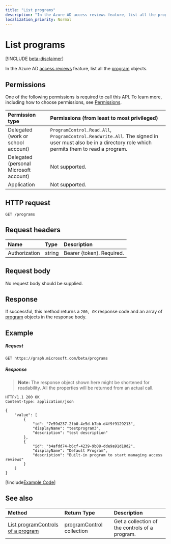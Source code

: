 ```yaml
---
title: "List programs"
description: "In the Azure AD access reviews feature, list all the program objects."
localization_priority: Normal
---
```


# List programs

[!INCLUDE [beta-disclaimer](../../includes/beta-disclaimer.md)]

In the Azure AD [access reviews](../resources/accessreviews-root.md) feature, list all the [program](../resources/program.md) objects.
## Permissions
One of the following permissions is required to call this API. To learn more, including how to choose permissions, see [Permissions](/graph/permissions-reference).

|Permission type                        | Permissions (from least to most privileged)              |
|:--------------------------------------|:---------------------------------------------------------|
|Delegated (work or school account)     | `ProgramControl.Read.All`, `ProgramControl.ReadWrite.All`.  The signed in user must also be in a directory role which permits them to read a program. |
|Delegated (personal Microsoft account) | Not supported. |
|Application                            | Not supported. |

## HTTP request
<!-- { "blockType": "ignored" } -->
```http
GET /programs
```
## Request headers
| Name         | Type        | Description |
|:-------------|:------------|:------------|
| Authorization | string | Bearer \{token\}. Required. |

## Request body
No request body should be supplied.

## Response
If successful, this method returns a `200, OK` response code and an array of [program](../resources/program.md) objects in the response body.

## Example
##### Request

<!-- {
  "blockType": "request",
  "name": "get_program"
}-->
```http
GET https://graph.microsoft.com/beta/programs
```

##### Response
>**Note:** The response object shown here might be shortened for readability. All the properties will be returned from an actual call.
<!-- {
  "blockType": "response",
  "truncated": true,
  "@odata.type": "microsoft.graph.program",
    "isCollection": true
} -->
```http
HTTP/1.1 200 OK
Content-type: application/json

{
    "value": [
        {
            "id": "7e59d237-2fb0-4e5d-b7bb-d4f9f9129213",
            "displayName": "testprogram3",
            "description": "test description"
        },
        {
            "id": "b4afdd74-b6cf-4239-9b08-dde9a91d18d2",
            "displayName": "Default Program",
            "description": "Built-in program to start managing access reviews"
        }
    ]
}

```
[!include[Example Code]( ../includes/get_program-snippets.md)]

## See also

| Method		   | Return Type	|Description|
|:---------------|:--------|:----------|
|[List programControls of a program](program-listcontrols.md) |		[programControl](../resources/programcontrol.md) collection|	Get a collection of the controls of a program.|


<!--
{
  "type": "#page.annotation",
  "description": "List programs",
  "keywords": "",
  "section": "documentation",
  "tocPath": "",
  "suppressions": [
    "Error: /api-reference/beta/api/program-list.md:\r\n      Exception processing links.\r\n    System.ArgumentException: Link Definition was null. Link text: !INCLUDE [beta-disclaimer](../../includes/beta-disclaimer.md)\r\n      at ApiDoctor.Validation.DocFile.get_LinkDestinations()\r\n      at ApiDoctor.Validation.DocSet.ValidateLinks(Boolean includeWarnings, String[] relativePathForFiles, IssueLogger issues, Boolean requireFilenameCaseMatch, Boolean printOrphanedFiles)"
  ]
}
-->
